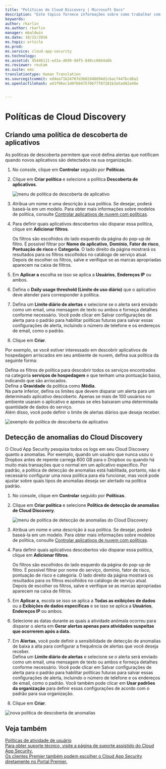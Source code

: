 ```yaml
---
title: "Políticas do Cloud Discovery | Microsoft Docs"
description: "Este tópico fornece informações sobre como trabalhar com políticas do Cloud Discovery."
keywords: 
author: rkarlin
ms.author: rkarlin
manager: mbaldwin
ms.date: 10/15/2016
ms.topic: article
ms.prod: 
ms.service: cloud-app-security
ms.technology: 
ms.assetid: 45446111-ed1a-4699-9df5-840cc6664a6b
ms.reviewer: reutam
ms.suite: ems
translationtype: Human Translation
ms.sourcegitcommit: ed4ea71b24767d3602d40894d1cbac7447bcd8a2
ms.openlocfilehash: a43f96ec1d0f6047570677f07281b3e5ad42a40e


---
```


# <a name="cloud-discovery-policies"></a>Políticas de Cloud Discovery
    
## <a name="creating-an-app-discovery-policy"></a>Criando uma política de descoberta de aplicativos  
As políticas de descoberta permitem que você defina alertas que notificam quando novos aplicativos são detectados na sua organização.  
  
1.  No console, clique em **Controlar** seguido por **Políticas**.  
  
2.  Clique em **Criar política** e selecione a política **Descoberta de aplicativos**.  
  
     ![menu de política de descoberta de aplicativo](./media/app-discovery-policy-menu.png "app discovery policy menu")  
  
3.  Atribua um nome e uma descrição à sua política. Se desejar, poderá baseá-la em um modelo. Para obter mais informações sobre modelos de política, consulte [Controlar aplicativos de nuvem com políticas](control-cloud-apps-with-policies.md).  
  
4.  Para definir quais aplicativos descobertos vão disparar essa política, clique em **Adicionar filtros**.  
  
     Os filtros são escolhidos do lado esquerdo da página do pop-up de filtro. É possível filtrar por **Nome do aplicativo**, **Domínio**, **Fator de risco**, **Pontuação de risco** e **Categoria**. O lado direito da página mostrará os resultados para os filtros escolhidos no catálogo de serviço atual. Depois de escolher os filtros, salve e verifique se as marcas apropriadas aparecem na caixa de filtros.  
  
5.  Em **Aplicar a** escolha se isso se aplica a **Usuários**, **Endereços IP** ou ambos.  
  
6.  Defina o **Daily usage threshold (Limite de uso diário)** que o aplicativo deve atender para corresponder à política.  
  
7.  Defina um **Limite diário de alertas** e selecione se o alerta será enviado como um email, uma mensagem de texto ou ambos e forneça detalhes conforme necessário. Você pode clicar em Salvar configurações de alerta para o padrão para habilitar políticas futuras para salvar essas configurações de alerta, incluindo o número de telefone e os endereços de email, como o padrão.  
  
8.  Clique em **Criar**.  
  
Por exemplo, se você estiver interessado em descobrir aplicativos de hospedagem arriscados em seu ambiente de nuvem, defina sua política da seguinte forma:  
  
Defina os filtros de política para descobrir todos os serviços encontrados na categoria **serviços de hospedagem** e que tenham uma pontuação baixa, indicando que são arriscados.   
Defina a **Gravidade** da política como **Média**.   
Na parte inferior, defina os limites que devem disparar um alerta para um determinado aplicativo descoberto. Apenas se mais de 100 usuários no ambiente usaram o aplicativo e apenas se eles baixaram uma determinada quantidade de dados do serviço.   
Além disso, você pode definir o limite de alertas diários que deseja receber.  
  
![exemplo de política de descoberta de aplicativo](./media/app-discovery-policy-example.png "app discovery policy example")  
  
## <a name="cloud-discovery-anomaly-detection"></a>Detecção de anomalias do Cloud Discovery  
O Cloud App Security pesquisa todos os logs em seu Cloud Discovery quanto a anomalias. Por exemplo, quando um usuário que nunca usou o Dropbox antes de repente carrega 600 GB para o Dropbox ou quando há muito mais transações que o normal em um aplicativo específico. Por padrão, a política de detecção de anomalias está habilitada, portanto, não é necessário configurar uma nova política para ela funcionar, mas você pode ajustar sobre quais tipos de anomalias deseja ser alertado na política padrão.  
  
1.  No console, clique em **Controlar** seguido por **Políticas**.  
  
2.  Clique em **Criar política** e selecione **Política de detecção de anomalias de Cloud Discovery**.  
  
     ![menu de política de detecção de anomalias do Cloud Discovery](./media/cloud-discovery-anomaly-detection-policy-menu.png "cloud discovery anomaly detection policy menu")  
  
3.  Atribua um nome e uma descrição à sua política. Se desejar, poderá baseá-la em um modelo. Para obter mais informações sobre modelos de política, consulte [Controlar aplicativos de nuvem com políticas](control-cloud-apps-with-policies.md).  
  
4.  Para definir quais aplicativos descobertos vão disparar essa política, clique em **Adicionar filtros**.  
  
     Os filtros são escolhidos do lado esquerdo da página do pop-up de filtro. É possível filtrar por nome do serviço, domínio, fator de risco, pontuação de risco e categoria. O lado direito da página mostrará os resultados para os filtros escolhidos no catálogo de serviço atual. Depois de escolher os filtros, salve e verifique se as marcas apropriadas aparecem na caixa de filtros.  
  
5.  Em **Aplicar a**, escola se isso se aplica a **Todas as exibições de dados** ou a **Exibições de dados específicas** e se isso se aplica a **Usuários**, **Endereços IP** ou ambos.  
  
6.  Selecione as datas durante as quais a atividade anômala ocorreu para disparar o alerta em **Gerar alertas apenas para atividades suspeitas que ocorrerem após a data.**  
  
7.  Em **Alertas**, você pode definir a sensibilidade de detecção de anomalias de baixa a alta para configurar a frequência de alertas que você deseja receber.  
Defina um **Limite diário de alertas** e selecione se o alerta será enviado como um email, uma mensagem de texto ou ambos e forneça detalhes conforme necessário. Você pode clicar em Salvar configurações de alerta para o padrão para habilitar políticas futuras para salvar essas configurações de alerta, incluindo o número de telefone e os endereços de email, como o padrão. Você também pode clicar em **Usar padrões da organização** para definir essas configurações de acordo com o padrão para sua organização.  
  
9. Clique em **Criar**.  
  
![nova política de descoberta de anomalias](./media/new-discovery-anomaly-policy.png "new discovery anomaly policy")  
  
## <a name="see-also"></a>Veja também  
[Políticas de atividade de usuário](user-activity-policies.md)   
[Para obter suporte técnico, visite a página de suporte assistido do Cloud App Security.](http://support.microsoft.com/oas/default.aspx?prid=16031)   
[Os clientes Premier também podem escolher o Cloud App Security diretamente no Portal Premier.](https://premier.microsoft.com/)  
  
  


<!--HONumber=Oct16_HO4-->


